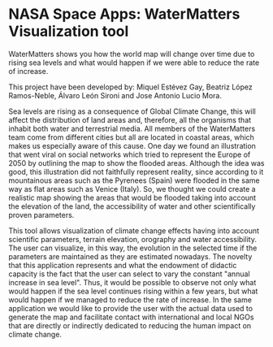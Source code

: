 # NASA Space Apps: WaterMatters Visualization tool

WaterMatters shows you how the world map will change over time due to rising sea levels and what would happen if we were able to reduce the rate of increase.

This project have been developed by: Miquel Estévez Gay, Beatriz López Ramos-Neble, Álvaro León Sironi and Jose Antonio Lucio Mora.

Sea levels are rising as a consequence of Global Climate Change, this will affect the distribution of land areas and, therefore, all the organisms that inhabit both water and terrestrial media. All members of the WaterMatters team come from different cities but all are located in coastal areas, which makes us especially aware of this cause. One day we found an illustration that went viral on social networks which tried to represent the Europe of 2050 by outlining the map to show the flooded areas. Although the idea was good, this illustration did not faithfully represent reality, since according to it mountainous areas such as the Pyrenees (Spain) were flooded in the same way as flat areas such as Venice (Italy). So, we thought we could create a realistic map showing the areas that would be flooded taking into account the elevation of the land, the accessibility of water and other scientifically proven parameters.


This tool allows visualization of climate change effects having into account scientific parameters, terrain elevation, orography and water accessibility. The user can visualize, in this way, the evolution in the selected time if the parameters are maintained as they are estimated nowadays. The novelty that this application represents and what the endowment of didactic capacity is the fact that the user can select to vary the constant "annual increase in sea level". Thus, it would be possible to observe not only what would happen if the sea level continues rising within a few years, but what would happen if we managed to reduce the rate of increase.
In the same application we would like to provide the user with the actual data used to generate the map and facilitate contact with international and local NGOs that are directly or indirectly dedicated to reducing the human impact on climate change.
